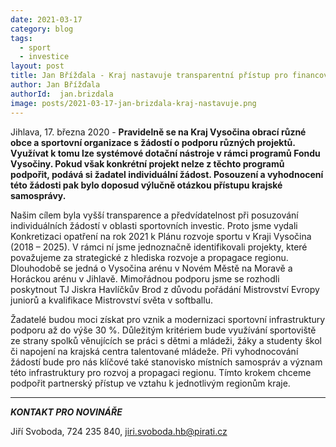 ```yaml
---
date: 2021-03-17
category: blog
tags:
  - sport
  - investice
layout: post
title: Jan Břížďala - Kraj nastavuje transparentní přístup pro financování sportovních investic
author: Jan Břížďala
authorId:  jan.brizdala
image: posts/2021-03-17-jan-brizdala-kraj-nastavuje.png
---
```


Jihlava, 17. března 2020 - **Pravidelně se na Kraj Vysočina obrací různé obce a sportovní organizace s žádostí o podporu různých projektů. Využívat k tomu lze systémové dotační nástroje v rámci programů Fondu Vysočiny. Pokud však konkrétní projekt nelze z těchto programů podpořit, podává si žadatel individuální žádost. Posouzení a vyhodnocení této žádosti pak bylo doposud výlučně otázkou přístupu krajské samosprávy.**

Našim cílem byla vyšší transparence a předvídatelnost při posuzování individuálních žádostí v oblasti sportovních investic. Proto jsme vydali Konkretizaci opatření na rok 2021 k Plánu rozvoje sportu v Kraji Vysočina (2018 – 2025). V rámci ní jsme jednoznačně identifikovali projekty, které považujeme za strategické z hlediska rozvoje a propagace regionu. Dlouhodobě se jedná o Vysočina arénu v Novém Městě na Moravě a Horáckou arénu v Jihlavě. Mimořádnou podporu jsme se rozhodli poskytnout TJ Jiskra Havlíčkův Brod z důvodu pořádání Mistrovství Evropy juniorů a kvalifikace Mistrovství světa v softballu.

Žadatelé budou moci získat pro vznik a modernizaci sportovní infrastruktury podporu až do výše 30 %. Důležitým kritériem bude využívání sportoviště ze strany spolků věnujících se práci s dětmi a mládeži, žáky a studenty škol či napojení na krajská centra talentované mládeže. Při vyhodnocování žádostí bude pro nás klíčové také stanovisko místních samospráv a význam této infrastruktury pro rozvoj a propagaci regionu. Tímto krokem chceme podpořit partnerský přístup ve vztahu k jednotlivým regionům kraje.  

---

***KONTAKT PRO NOVINÁŘE*** 

Jiří Svoboda, 724 235 840, <jiri.svoboda.hb@pirati.cz>
